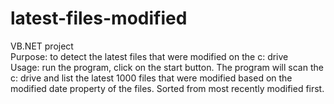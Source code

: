 # latest-files-modified
VB.NET project  
Purpose: to detect the latest files that were modified on the c: drive  
Usage: run the program, click on the start button. The program will scan the c: drive and list the latest 1000 files that were modified based on the modified date property of the files. Sorted from most recently modified first.